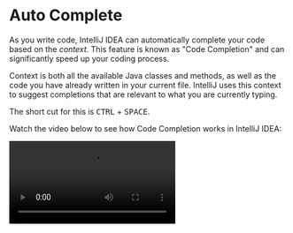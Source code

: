 # Auto Complete
As you write code, IntelliJ IDEA can automatically complete your code based on the _context_. This feature is known as "Code Completion" and can significantly speed up your coding process.

Context is both all the available Java classes and methods, as well as the code you have already written in your current file. IntelliJ uses this context to suggest completions that are relevant to what you are currently typing.

The short cut for this is <kbd>CTRL</kbd> + <kbd>SPACE</kbd>.


Watch the video below to see how Code Completion works in IntelliJ IDEA:

<video src="https://youtu.be/C9n7gERJndY" ></video>

